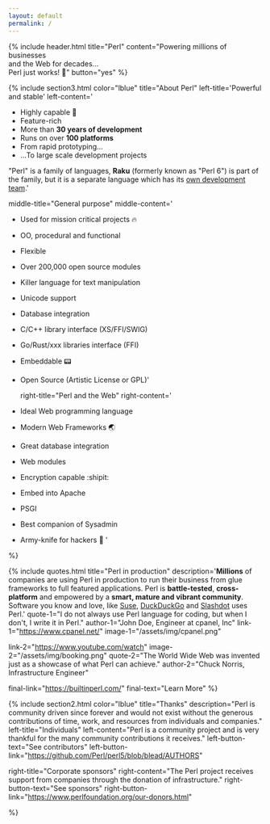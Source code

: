```yaml
---
layout: default
permalink: /
---
```


{% include header.html 
   title="Perl" 
   content="Powering millions of businesses<br class='dn db-ns'> and the Web for decades...<br class='dn db-ns'> Perl just works! :camel:"
   button="yes"
%}

{% include section3.html 
   color="lblue"
   title="About Perl"
   left-title='Powerful and stable'
   left-content='

* Highly capable :muscle:
* Feature-rich
* More than **30 years of development**
* Runs on over **100 platforms**
* From rapid prototyping...
* ...To large scale development projects

"Perl" is a family of languages, **Raku** (formerly known as "Perl 6") is part of the family, but it is a separate language which has its [own development team](https://www.raku.org/).'

   middle-title="General purpose"
   middle-content='

* Used for mission critical projects :fire:
* OO, procedural and functional
* Flexible
* Over 200,000 open source modules
* Killer language for text manipulation
* Unicode support
* Database integration
* C/C++ library interface (XS/FFI/SWIG)
* Go/Rust/xxx libraries interface (FFI)
* Embeddable :pager:
* Open Source (Artistic License or GPL)'

   right-title="Perl and the Web"
   right-content='

* Ideal Web programming language
* Modern Web Frameworks :earth_asia:
* Great database integration
* Web modules
* Encryption capable :shipit:
* Embed into Apache
* PSGI
* Best companion of Sysadmin
* Army-knife for hackers :speak_no_evil:
'


%}


<!--
<section class="black">
  <div class="w-100 mw-none ph3 mw8-m mw9-l center f3">
    <header class="cornered">
      <h2>
        Build it in Perl
      </h2>
    </header>

    <div class="flex-none flex-l flex-row">
      <p class="flex-grow-1 pb2">
        In 2018, the Perl community decided to improve programming experience
for a few distinct domains. For these, you can find many high-quality crates and some
awesome guides on how to get started.
      </p>
    </div>

    <div class="flex-none flex-l flex-row">
      <div class="flex flex-row flex-column-l justify-between-l mw8 measure-wide-l w-100 mt5 mt2-l">
        <div class="v-top tc-l">
          <img src="/assets/img/cli.svg" alt="terminal"
               class="mw3 mw4-ns"/>
        </div>
        <div class="v-top pl4 pl0-l pt0 pt3-l measure-wide-l flex-l flex-column-l flex-auto-l justify-between-l">
          <h3 class="tc-l">
            Command Line
          </h3>
          <p class="flex-grow-1">
            Whip up a CLI tool quickly with Perl’s robust ecosystem.
Perl helps you maintain your app with confidence and distribute it with ease.
          </p>
          <a href="/what/cli" class="button button-secondary">Building Tools</a>
        </div>
      </div>

      <div class="flex flex-row flex-column-l justify-between-l mw8 measure-wide-l w-100 mt5 mt2-l pl4-l">
        <div class="v-top tc-l">
          <img src="/assets/img/webassembly.svg" alt="gear with puzzle piece elements"
               class="mw3 mw4-ns"/>
        </div>
        <div class="v-top pl4 pl0-l pt0 pt3-l measure-wide-l flex-l flex-column-l flex-auto-l justify-between-l">
          <h3 class="tc-l">
            WebAssembly
          </h3>
          <p class="flex-grow-1">
          Use Perl to supercharge your JavaScript, one module at a time.
Publish to npm, bundle with webpack, and you’re off to the races.
          </p>
          <a href="/what/wasm" class="button button-secondary">Writing Web Apps</a>
        </div>
      </div>

      <div class="flex flex-row flex-column-l justify-between-l mw8 measure-wide-l w-100 mt5 mt2-l pl4-l">
        <div class="v-top tc-l">
          <img src="/assets/img/networking.svg" alt="a cloud with nodes"
               class="mw3 mw4-ns"/>
        </div>
        <div class="v-top pl4 pl0-l pt0 pt3-l measure-wide-l flex-l flex-column-l flex-auto-l justify-between-l">
          <h3 class="tc-l">
            Networking
          </h3>
          <p class="flex-grow-1">
            Predictable performance. Tiny resource footprint. Rock-solid reliability.
Perl is great for network services.
          </p>
          <a href="/what/networking" class="button button-secondary">Working On Servers</a>
        </div>
      </div>

      <div class="flex flex-row flex-column-l justify-between-l mw8 measure-wide-l w-100 mt5 mt2-l pl4-l">
        <div class="v-top tc-l">
          <img src="/assets/img/embedded.svg" alt="an embedded device chip"
               class="mw3 mw4-ns"/>
        </div>
        <div class="v-top pl4 pl0-l pt0 pt3-l measure-wide-l flex-l flex-column-l flex-auto-l justify-between-l">
          <h3 class="tc-l">
            Embedded
          </h3>
          <p class="flex-grow-1">
            Tardgeting low-resource devices?
Need low-level control without giving up high-level conveniences?
Perl has you covered.
          </p>
          <a href="/what/embedded" class="button button-secondary">Start Embedded</a>
        </div>
      </div>
    </div>
  </div>
</section>
-->

{% include quotes.html 
  title="Perl in production"
  description='<strong>Millions</strong> of companies are using Perl in production to run their business
from glue frameworks to full featured applications. Perl is <strong>battle-tested</strong>, <strong>cross-platform</strong> and empowered by a <strong>smart, mature and vibrant community</strong>. 
Software you know and love, like <a href="https://www.suse.com">Suse</a>, <a href="https://duckduckgo.com">DuckDuckGo</a> and
<a href="https://slashdot.org/">Slashdot</a> uses Perl.'
  quote-1="I do not always use Perl language for coding, but when I don't, I write it in Perl."
  author-1="John Doe, Engineer at cpanel, Inc"
  link-1="https://www.cpanel.net/"
  image-1="/assets/img/cpanel.png"
  
  link-2="https://www.youtube.com/watch"
  image-2="/assets/img/booking.png"
  quote-2="The World Wide Web was invented just as a showcase of what Perl can achieve."
  author-2="Chuck Norris, Infrastructure Engineer"

  final-link="https://builtinperl.com/"
  final-text="Learn More"
%}

{% include section2.html 
   color="lblue"
   title="Thanks"
   description="Perl is community driven since forever and would not exist without the generous contributions of time, work, and resources from individuals and companies."
   left-title="Individuals"
   left-content="Perl is a community project and is very thankful for the many community contributions it receives."
   left-button-text="See contributors"
   left-button-link="https://github.com/Perl/perl5/blob/blead/AUTHORS"

   right-title="Corporate sponsors"
   right-content="The Perl project receives support from companies through the donation of infrastructure."
   right-button-text="See sponsors"
   right-button-link="https://www.perlfoundation.org/our-donors.html"

%}



